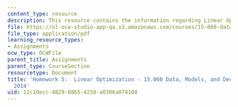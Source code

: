 ```yaml
---
content_type: resource
description: This resource contains the information regarding Linear Optimization.
file: https://ol-ocw-studio-app-qa.s3.amazonaws.com/courses/15-060-data-models-and-decisions-fall-2014/12c10ecc482968654258a0306a074104_MIT15_060F14_HW5-F14.pdf
file_type: application/pdf
learning_resource_types:
- Assignments
ocw_type: OCWFile
parent_title: Assignments
parent_type: CourseSection
resourcetype: Document
title: 'Homework 5:  Linear Optimization - 15.060 Data, Models, and Decisions - Fall
  2014'
uid: 12c10ecc-4829-6865-4258-a0306a074104
---
```

